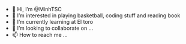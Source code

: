 - 👋 Hi, I’m @MinhTSC
- 👀 I’m interested in playing basketball, coding stuff and reading book
- 🌱 I’m currently learning at El toro
- 💞️ I’m looking to collaborate on ...
- 📫 How to reach me ...

<!---
MinhTSC/MinhTSC is a ✨ special ✨ repository because its `README.md` (this file) appears on your GitHub profile.
You can click the Preview link to take a look at your changes.
--->
